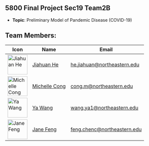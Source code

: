 ## 5800 Final Project Sec19 Team2B
- **Topic**: Preliminary Model of Pandemic Disease (COVID-19)

## Team Members:
| Icon                                                                                                 | Name                                                       | Email                        |
| ----------------------------------------------------------------------------------------------------- | ---------------------------------------------------------- | ---------------------------- |
| <img src="https://avatars.githubusercontent.com/u/126201955" alt="Jiahuan He" height="64" width="64"> | <a href="https://github.com/nakurahe">Jiahuan He</a>       | he.jiahuan@northeastern.edu  |
| <img src="https://avatars.githubusercontent.com/u/169320555" alt="Michelle Cong" height="64" width="64"> | <a href="https://github.com/michellecong">Michelle Cong</a>       | cong.m@northeastern.edu  |
| <img src="https://avatars.githubusercontent.com/u/62527532" alt="Ya Wang" height="64" width="64"> | <a href="https://github.com/nnnnnnnf">Ya Wang</a>       | wang.ya1@northeastern.edu      |
| <img src="https://avatars.githubusercontent.com/u/166670701" alt="Jane Feng" height="64" width="64"> | <a href="https://github.com/wang88888888888888">Jane Feng</a> | feng.chenc@northeastern.edu |
